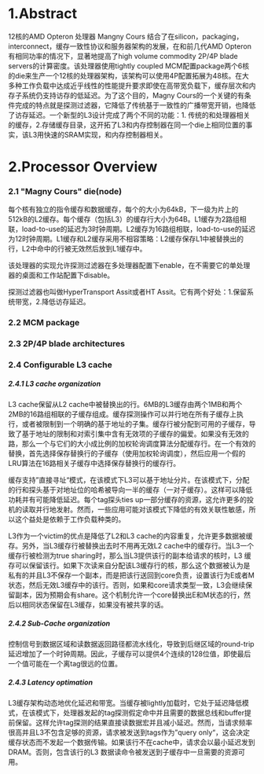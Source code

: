 # 1.Abstract

12核的AMD Opteron 处理器 Mangny Cours 结合了在silicon，packaging，interconnect，缓存一致性协议和服务器架构的发展，在和前几代AMD Opteron有相同功率的情况下，显著地提高了high volume commodity 2P/4P blade servers的计算密度。该处理器使用tightly coupled MCM配置package两个6核的die来生产一个12核的处理器架构，该架构可以使用4P配置拓展为48核。在大多种工作负载中达成近乎线性的性能提升要求即使在高带宽负载下，缓存层次和内存子系统仍支持访存的低延迟。为了这个目的，Magny Cours的一个关键的有条件完成的特点就是探测过滤器，它降低了传统基于一致性的广播带宽开销，也降低了访存延迟。一个新型的L3设计完成了两个不同的功能：1. 传统的和处理器相关的缓存，2.存储缓存目录，这开拓了L3和内存控制器在同一个die上相同位置的事实，该L3用快速的SRAM实现，和内存控制器相关。

# 2.Processor Overview

### 2.1 "Magny Cours" die(node)

每个核有独立的指令缓存和数据缓存，每个的大小为64kB，下一级为片上的512kB的L2缓存。每个缓存（包括L3）的缓存行大小为64B。L1缓存为2路组相联，load-to-use的延迟为3时钟周期。L2缓存为16路组相联，load-to-use的延迟为12时钟周期。L1缓存和L2缓存采用不相容策略：L2缓存保存L1中被替换出的行，L2中命中的行被无效然后放到L1缓存中。

该处理器的实现允许探测过滤器在多处理器配置下enable，在不需要它的单处理器的桌面和工作站配置下disable。

探测过滤器也叫做HyperTransport Assit或者HT Assit。它有两个好处：1.保留系统带宽，2.降低访存延迟。

### 2.2 MCM package

### 2.3 2P/4P blade architectures

### 2.4 Configurable L3 cache

##### 2.4.1 L3 cache organization

L3 cache保留从L2 cache中被替换出的行。6MB的L3缓存由两个1MB和两个2MB的16路组相联的子缓存组成。缓存探测操作可以并行地在所有子缓存上执行，或者被限制到一个明确的基于地址的子集。缓存行被分配到可用的子缓存，导致了基于地址的限制和对索引集中含有无效项的子缓存的偏爱。如果没有无效的路，那么一个与它们的大小成比例的加权轮询调度算法分配缓存行。在一个有效的替换，首先选择保存替换行的子缓存（使用加权轮询调度），然后应用一个假的LRU算法在16路相关子缓存中选择保存替换行的缓存行。

缓存支持”直接寻址“模式，在该模式下L3可以基于地址分片。在该模式下，分配的行和探头基于对地址位的哈希被导向一半的缓存（一对子缓存）。这样可以降低功耗并有可能降低延迟。每个tag探头ties up一部分缓存的资源，这允许更多的投机的读取并行地发射。然而，一些应用可能对该模式下降低的有效关联性敏感，所以这个益处是依赖于工作负载种类的。

L3作为一个victim的优点是降低了L2和L3 cache的内容重复，允许更多数据被缓存。另外，当L3缓存行被替换出去时不用再无效L2 cache中的缓存行。当L3一个缓存行被检测为true sharing时，那么当L3提供该行的副本给请求的核时，L3 缓存可以保留该行。如果下次读来自分配该L3缓存行的核，那么这个数据被认为是私有的并且L3不保存一个副本，而是把该行送回到core负责，设置该行为E或者M状态，然后无效L3缓存中的该行。否则，如果和core请求类型一致，L3会继续保留副本，因为预期会有share。这个机制允许一个core替换出E和M状态的行，然后以相同状态保留在L3缓存，如果没有被共享的话。

##### 2.4.2 Sub-Cache organization

控制信号到数据区域和读数据返回路径都流水线化，导致到后继区域的round-trip延迟增加了一个时钟周期。因此，子缓存可以提供4个连续的128位值，即使最后一个值可能在一个离tag很远的位置。

##### 2.4.3 Latency optimation

L3缓存架构动态地优化延迟和带宽。当缓存被lightly加载时，它处于延迟降低模式，在该模式下，处理器发起的tag探测假定命中并且需要的数据总线和buffer提前保留。这样允许tag探测的结果直接读数据宏并且减小延迟。然而，当请求频率很高并且L3不包含足够的资源，请求被发送到tags作为”query only“，这会决定缓存状态而不发起一个数据传输。如果该行不在cache中，请求会以最小延迟发到DRAM。否则，包含该行的L3 数据读命令被发送到子缓存中一旦需要的资源可用。
